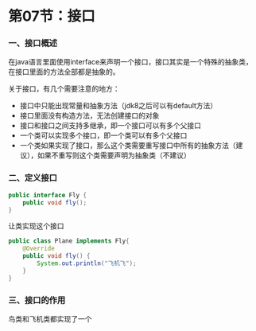 # 第07节：接口

### 一、接口概述

在java语言里面使用interface来声明一个接口，接口其实是一个特殊的抽象类，在接口里面的方法全部都是抽象的。

关于接口，有几个需要注意的地方：

* 接口中只能出现常量和抽象方法（jdk8之后可以有default方法）
* 接口里面没有构造方法，无法创建接口的对象
* 接口和接口之间支持多继承，即一个接口可以有多个父接口
* 一个类可以实现多个接口，即一个类可以有多个父接口
* 一个类如果实现了接口，那么这个类需要重写接口中所有的抽象方法（建议），如果不重写则这个类需要声明为抽象类（不建议）

### 二、定义接口

``` java
public interface Fly {
    public void fly();
}
```

让类实现这个接口

``` java
public class Plane implements Fly{
    @Override
    public void fly() {
        System.out.println("飞机飞");
    }
}
```

### 三、接口的作用

鸟类和飞机类都实现了一个